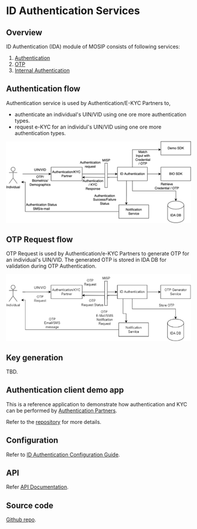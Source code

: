 # ID Authentication Services

## Overview
ID Authentication (IDA) module of MOSIP consists of following services:
1. [Authentication](https://github.com/mosip/id-authentication/tree/release-1.2.0/authentication/authentication-service)
1. [OTP](https://github.com/mosip/id-authentication/tree/release-1.2.0/authentication/authentication-otp-service)
1. [Internal Authentication](https://github.com/mosip/id-authentication/tree/release-1.2.0/authentication/authentication-internal-service)

## Authentication flow

Authentication service is used by Authentication/E-KYC Partners to,
* authenticate an individual's UIN/VID using one ore more authentication types.
* request e-KYC for an individul's UIN/VID using one ore more authentication types.

![](_images/authentication-flow.png)

## OTP Request flow

OTP Request is used by Authentication/e-KYC Partners to generate OTP for an individual's UIN/VID. The generated OTP is stored in IDA DB for validation during OTP Authentication.

![](_images/otp-request-flow.png)

## Key generation 
TBD.

## Authentication client demo app
This is a reference application to demonstrate how authentication and KYC can be performed by [Authentication Partners](partners.md#partner-types). 

Refer to the [repository](https://github.com/mosip/authentication-demo-ui/tree/1.2.0-rc2) for more details.

## Configuration
Refer to [ID Authentication Configuration Guide](https://github.com/mosip/id-authentication/blob/release-1.2.0/docs/configuration.md).

## API
Refer [API Documentation](https://mosip.github.io/documentation/1.2.0-rc2/1.2.0-rc2.html).

## Source code 
[Github repo](https://github.com/mosip/id-authentication/tree/1.2.0-rc2).









